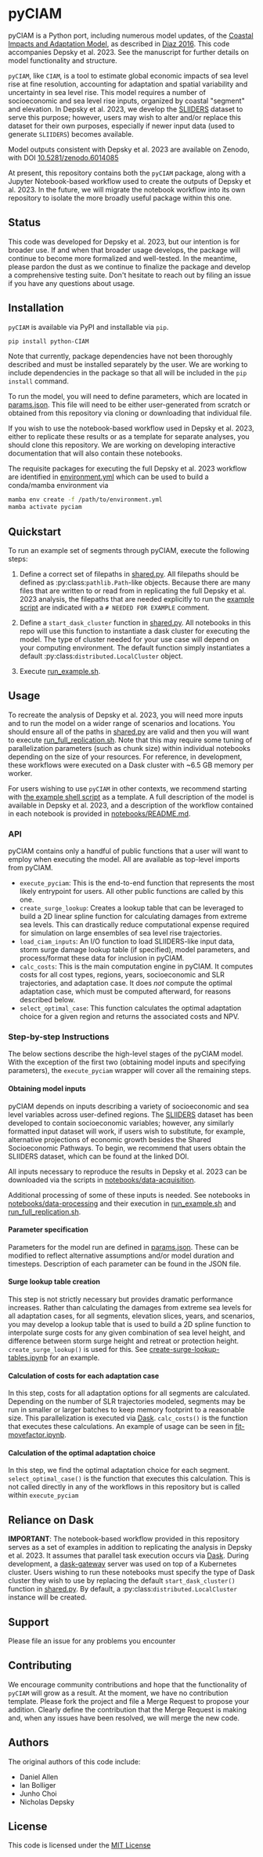 # pyCIAM

pyCIAM is a Python port, including numerous model updates, of the [Coastal Impacts and Adaptation Model](https://github.com/delavane/CIAM), as described in [Diaz 2016](https://link.springer.com/article/10.1007/s10584-016-1675-4#Sec13). This code accompanies Depsky et al. 2023. See the manuscript for further details on model functionality and structure.

`pyCIAM`, like `CIAM`, is a tool to estimate global economic impacts of sea level rise at fine resolution, accounting for adaptation and spatial variability and uncertainty in sea level rise. This model requires a number of socioeconomic and sea level rise inputs, organized by coastal "segment" and elevation. In Depsky et al. 2023, we develop the [SLIIDERS](https://doi.org/10.5281/zenodo.6449230) dataset to serve this purpose; however, users may wish to alter and/or replace this dataset for their own purposes, especially if newer input data (used to generate `SLIIDERS`) becomes available.

Model outputs consistent with Depsky et al. 2023 are available on Zenodo, with DOI [10.5281/zenodo.6014085](https://doi.org/10.5281/zenodo.6014085)

At present, this repository contains both the `pyCIAM` package, along with a Jupyter Notebook-based workflow used to create the outputs of Depsky et al. 2023. In the future, we will migrate the notebook workflow into its own repository to isolate the more broadly useful package within this one.

## Status

This code was developed for Depsky et al. 2023, but our intention is for broader use. If and when that broader usage develops, the package will continue to become more formalized and well-tested. In the meantime, please pardon the dust as we continue to finalize the package and develop a comprehensive testing suite. Don't hesitate to reach out by filing an issue if you have any questions about usage.

## Installation

`pyCIAM` is available via PyPI and installable via `pip`.

```bash
pip install python-CIAM
```

Note that currently, package dependencies have not been thoroughly described and must be installed separately by the user. We are working to include dependencies in the package so that all will be included in the `pip install` command.

To run the model, you will need to define parameters, which are located in [params.json](./params.json). This file will need to be either user-generated from scratch or obtained from this repository via cloning or downloading that individual file.

If you wish to use the notebook-based workflow used in Depsky et al. 2023, either to replicate these results or as a template for separate analyses, you should clone this repository. We are working on developing interactive documentation that will also contain these notebooks.

The requisite packages for executing the full Depsky et al. 2023 workflow are identified in [environment.yml](environment/environment.yml) which can be used to build a conda/mamba environment via

```bash
mamba env create -f /path/to/environment.yml
mamba activate pyciam
```

## Quickstart

To run an example set of segments through pyCIAM, execute the following steps:

1. Define a correct set of filepaths in [shared.py](./notebooks/shared.py). All filepaths should be defined as :py:class:`pathlib.Path`-like objects. Because there are many files that are written to or read from in replicating the full Depsky et al. 2023 analysis, the filepaths that are needed explicitly to run the [example script](./notebooks/run_example.sh) are indicated with a `# NEEDED FOR EXAMPLE` comment.

2. Define a `start_dask_cluster` function in [shared.py](./notebooks/shared.py). All notebooks in this repo will use this function to instantiate a dask cluster for executing the model. The type of cluster needed for your use case will depend on your computing environment. The default function simply instantiates a default :py:class:`distributed.LocalCluster` object.

3. Execute [run_example.sh](./notebooks/run_example.sh).

## Usage

To recreate the analysis of Depsky et al. 2023, you will need more inputs and to run the model on a wider range of scenarios and locations. You should ensure all of the paths in [shared.py](.notebooks/shared.py) are valid and then you will want to execute [run_full_replication.sh](./notebooks/run_full_replication.sh). Note that this may require some tuning of parallelization parameters (such as chunk size) within individual notebooks depending on the size of your resources. For reference, in development, these workflows were executed on a Dask cluster with ~6.5 GB memory per worker.

For users wishing to use `pyCIAM` in other contexts, we recommend starting with [the example shell script](./notebooks/run_example.sh) as a template. A full description of the model is available in Depsky et al. 2023, and a description of the workflow contained in each notebook is provided in [notebooks/README.md](./notebooks/README.md).

### API

pyCIAM contains only a handful of public functions that a user will want to employ when executing the model. All are available as top-level imports from pyCIAM.

* `execute_pyciam`: This is the end-to-end function that represents the most likely entrypoint for users. All other public functions are called by this one.
* `create_surge_lookup`: Creates a lookup table that can be leveraged to build a 2D linear spline function for calculating damages from extreme sea levels. This can drastically reduce computational expense required for simulation on large ensembles of sea level rise trajectories.
* `load_ciam_inputs`: An I/O function to load SLIIDERS-like input data, storm surge damage lookup table (if specified), model parameters, and process/format these data for inclusion in pyCIAM.
* `calc_costs`: This is the main computation engine in pyCIAM. It computes costs for all cost types, regions, years, socioeconomic and SLR trajectories, and adaptation case. It does *not* compute the optimal adaptation case, which must be computed afterward, for reasons described below.
* `select_optimal_case`: This function calculates the optimal adaptation choice for a given region and returns the associated costs and NPV.

### Step-by-step Instructions

The below sections describe the high-level stages of the pyCIAM model. With the exception of the first two (obtaining model inputs and specifying parameters), the `execute_pyciam` wrapper will cover all the remaining steps.

#### Obtaining model inputs

pyCIAM depends on inputs describing a variety of socioeconomic and sea level variables across user-defined regions. The [SLIIDERS](https://doi.org/10.5281/zenodo.6449230) dataset has been developed to contain socioeconomic variables; however, any similarly formatted input dataset will work, if users wish to substitute, for example, alternative projections of economic growth besides the Shared Socioeconomic Pathways. To begin, we recommend that users obtain the SLIIDERS dataset, which can be found at the linked DOI.

All inputs necessary to reproduce the results in Depsky et al. 2023 can be downloaded via the scripts in [notebooks/data-acquisition](./notebooks/data-acquisition).

Additional processing of some of these inputs is needed. See notebooks in [notebooks/data-processing](./notebooks/data-processing) and their execution in [run_example.sh](./notebooks/run_example.sh) and [run_full_replication.sh](./notebooks/run_full_replication.sh).

#### Parameter specification

Parameters for the model run are defined in [params.json](./params.json). These can be modified to reflect alternative assumptions and/or model duration and timesteps. Description of each parameter can be found in the JSON file.

#### Surge lookup table creation

This step is not strictly necessary but provides dramatic performance increases. Rather than calculating the damages from extreme sea levels for all adaptation cases, for all segments, elevation slices, years, and scenarios, you may develop a lookup table that is used to build a 2D spline function to interpolate surge costs for any given combination of sea level height, and difference between storm surge height and retreat or protection height. `create_surge_lookup()` is used for this. See [create-surge-lookup-tables.ipynb](./notebooks/models/create-surge-lookup-tables.ipynb) for an example.

#### Calculation of costs for each adaptation case

In this step, costs for all adaptation options for all segments are calculated. Depending on the number of SLR trajectories modeled, segments may be run in smaller or larger batches to keep memory footprint to a reasonable size. This parallelization is executed via [Dask](https://www.dask.org). `calc_costs()` is the function that executes these calculations. An example of usage can be seen in [fit-movefactor.ipynb](./notebooks/models/fit-movefactor.ipynb).

#### Calculation of the optimal adaptation choice

In this step, we find the optimal adaptation choice for each segment. `select_optimal_case()` is the function that executes this calculation. This is not called directly in any of the workflows in this repository but is called within `execute_pyciam`

## Reliance on Dask

**IMPORTANT**: The notebook-based workflow provided in this repository serves as a set of examples in addition to replicating the analysis in Depsky et al. 2023. It assumes that parallel task execution occurs via [Dask](https://dask.org). During development, a [dask-gateway](https://gateway.dask.org/) server was used on top of a Kubernetes cluster. Users wishing to run these notebooks must specify the type of Dask cluster they wish to use by replacing the default `start_dask_cluster()` function in [shared.py](./notebooks/shared.py). By default, a :py:class:`distributed.LocalCluster` instance will be created.

## Support

Please file an issue for any problems you encounter

## Contributing

We encourage community contributions and hope that the functionality of `pyCIAM` will grow as a result. At the moment, we have no contribution template. Please fork the project and file a Merge Request to propose your addition. Clearly define the contribution that the Merge Request is making and, when any issues have been resolved, we will merge the new code.

## Authors

The original authors of this code include:

* Daniel Allen
* Ian Bolliger
* Junho Choi
* Nicholas Depsky

## License

This code is licensed under the [MIT License](./LICENSE)
